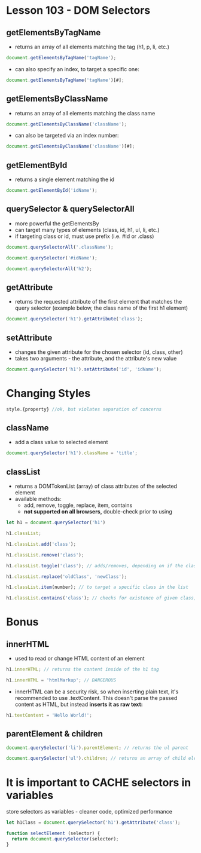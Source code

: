 # Lesson 103 - DOM Selectors

## getElementsByTagName

- returns an array of all elements matching the tag (h1, p, li, etc.)

```javascript
document.getElementsByTagName('tagName');
```
- can also specify an index, to target a specific one:

```javascript
document.getElementsByTagName('tagName')[#];
```


## getElementsByClassName
- returns an array of all elements matching the class name
```javascript
document.getElementsByClassName('className');
```

- can also be targeted via an index number:
```javascript
document.getElementsByClassName('className')[#];
```

## getElementById
- returns a single element matching the id
```javascript
document.getElementById('idName');
```

## querySelector & querySelectorAll
- more powerful the getElementsBy
- can target many types of elements (class, id, h1, ul, li, etc.)
- if targeting class or id, must use prefix (i.e. #id or .class)
```javascript
document.querySelectorAll('.className'); 
```
```javascript
document.querySelector('#idName');
```
```javascript
document.querySelectorAll('h2');
```

## getAttribute
- returns the requested attribute of the first element that matches the query selector (example below, the class name of the first h1 element)
```javascript
document.querySelector('h1').getAttribute('class');
```

## setAttribute
- changes the given attribute for the chosen selector (id, class, other)
- takes two arguments - the attribute, and the attribute's new value

```javascript
document.querySelector('h1').setAttribute('id', 'idName');
```

# Changing Styles
```javascript
style.{property} //ok, but violates separation of concerns
```
## className
- add a class value to selected element
```javascript
document.querySelector('h1').className = 'title';
```
## classList
- returns a DOMTokenList (array) of class attributes of the selected element
- available methods:
    - add, remove, toggle, replace, item, contains
    - **not supported on all browsers,** double-check prior to using
```javascript
let h1 = document.querySelector('h1')

h1.classList;

h1.classList.add('class');

h1.classList.remove('class');

h1.classList.toggle('class'); // adds/removes, depending on if the class is present or not

h1.classList.replace('oldClass', 'newClass');

h1.classList.item(number); // to target a specific class in the list

h1.classList.contains('class'); // checks for existence of given class, returns boolean 

```
# Bonus
## innerHTML
- used to read or change HTML content of an element
```javascript
h1.innerHTML; // returns the content inside of the h1 tag

h1.innerHTML = 'htmlMarkup'; // DANGEROUS
```
- innerHTML can be a security risk, so when inserting plain text, it's recommended to use .textContent. This doesn't parse the passed content as HTML, but instead **inserts it as raw text:**
```javascript
h1.textContent = 'Hello World!';
```

## parentElement & children
```javascript
document.querySelector('li').parentElement; // returns the ul parent

document.querySelector('ul').children; // returns an array of child elements
```

# It is important to CACHE selectors in variables
store selectors as variables - cleaner code, optimized performance
```javascript
let h1Class = document.querySelector('h1').getAttribute('class');
```
```javascript
function selectElement (selector) {
  return document.querySelector(selector);
}
```
